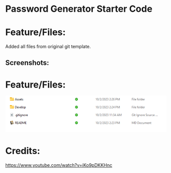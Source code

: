 # Password Generator Starter Code

# Feature/Files:
Added all files from original git template. 

## Screenshots:
# Feature/Files:
![Alt text](/Assets/FeatureFiles.png)
# Credits:
https://www.youtube.com/watch?v=iKo9pDKKHnc